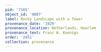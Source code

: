 ```yaml
---
pid: '7165'
object_id: '9807'
label: Rocky Landscape with a Tower
provenance_date: '1929'
provenance_location: Netherlands, Haarlem
provenance_text: Franz W. Koenigs
order: '2451'
collection: provenance
---
```

